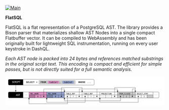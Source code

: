 [![Main](https://github.com/ankoh/flatsql/actions/workflows/main.yml/badge.svg?branch=main)](https://github.com/ankoh/flatsql/actions/workflows/main.yml)

**FlatSQL**

FlatSQL is a flat representation of a PostgreSQL AST.
The library provides a Bison parser that materializes shallow AST Nodes into a single compact Flatbuffer vector.
It can be compiled to WebAssembly and has been originally built for lightweight SQL instrumentation, running on every user keystroke in DashQL.

*Each AST node is packed into 24 bytes and references matched substrings in the original script text.
This encoding is compact and efficient for simple passes, but is not directly suited for a full semantic analysis.*

<img src="misc/ast.png?raw=true" width="680px">